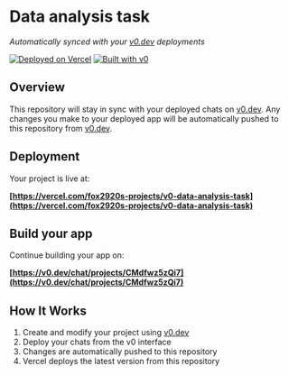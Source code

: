 # Data analysis task

*Automatically synced with your [v0.dev](https://v0.dev) deployments*

[![Deployed on Vercel](https://img.shields.io/badge/Deployed%20on-Vercel-black?style=for-the-badge&logo=vercel)](https://vercel.com/fox2920s-projects/v0-data-analysis-task)
[![Built with v0](https://img.shields.io/badge/Built%20with-v0.dev-black?style=for-the-badge)](https://v0.dev/chat/projects/CMdfwz5zQi7)

## Overview

This repository will stay in sync with your deployed chats on [v0.dev](https://v0.dev).
Any changes you make to your deployed app will be automatically pushed to this repository from [v0.dev](https://v0.dev).

## Deployment

Your project is live at:

**[https://vercel.com/fox2920s-projects/v0-data-analysis-task](https://vercel.com/fox2920s-projects/v0-data-analysis-task)**

## Build your app

Continue building your app on:

**[https://v0.dev/chat/projects/CMdfwz5zQi7](https://v0.dev/chat/projects/CMdfwz5zQi7)**

## How It Works

1. Create and modify your project using [v0.dev](https://v0.dev)
2. Deploy your chats from the v0 interface
3. Changes are automatically pushed to this repository
4. Vercel deploys the latest version from this repository
